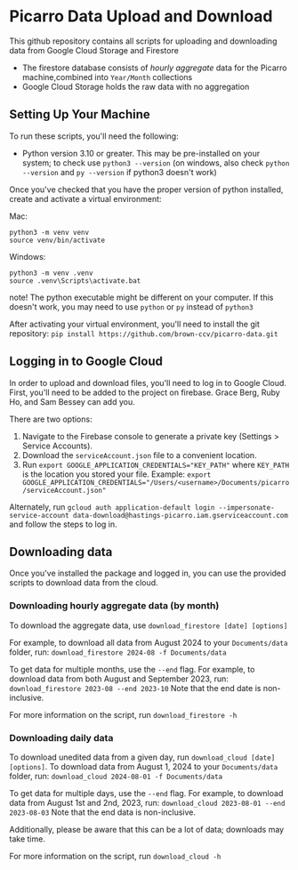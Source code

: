 # Picarro Data Upload and Download
This github repository contains all scripts for uploading and downloading data from Google Cloud Storage and Firestore

* The firestore database consists of *hourly aggregate* data for the Picarro machine,combined into `Year/Month` collections
* Google Cloud Storage holds the raw data with no aggregation

## Setting Up Your Machine
To run these scripts, you'll need the following:
* Python version 3.10 or greater. This may be pre-installed on your system; to check use `python3 --version` (on windows, also check `python --version` and `py --version` if python3 doesn't work)

Once you've checked that you have the proper version of python installed, create and activate a virtual environment:

Mac:
```
python3 -m venv venv
source venv/bin/activate
```
Windows:
```
python3 -m venv .venv
source .venv\Scripts\activate.bat
```
note! The python executable might be different on your computer. If this doesn't work, you may need to use `python` or `py` instead of `python3`

After activating your virtual environment, you'll need to install the git repository:
```pip install https://github.com/brown-ccv/picarro-data.git```


## Logging in to Google Cloud
In order to upload and download files, you'll need to log in to Google Cloud. First, you'll need to be added to the project on firebase. Grace Berg, Ruby Ho, and Sam Bessey can add you.

There are two options:
1. Navigate to the Firebase console to generate a private key (Settings > Service Accounts).
2. Download the `serviceAccount.json` file to a convenient location.
3. Run `export GOOGLE_APPLICATION_CREDENTIALS="KEY_PATH"` where `KEY_PATH` is the location you stored your file. Example: `export GOOGLE_APPLICATION_CREDENTIALS="/Users/<username>/Documents/picarro/serviceAccount.json"`

Alternately, run `gcloud auth application-default login --impersonate-service-account data-download@hastings-picarro.iam.gserviceaccount.com` and follow the steps to log in.

## Downloading data
Once you've installed the package and logged in, you can use the provided scripts to download data from the cloud.

### Downloading hourly aggregate data (by month)
To download the aggregate data, use `download_firestore [date] [options]`

For example, to download all data from August 2024 to your `Documents/data` folder, run:
```download_firestore 2024-08 -f Documents/data```

To get data for multiple months, use the `--end` flag. For example, to download data from both August and September 2023, run:
```download_firestore 2023-08 --end 2023-10```
Note that the end date is non-inclusive.

For more information on the script, run `download_firestore -h`

### Downloading daily data
To download unedited data from a given day, run `download_cloud [date] [options]`. To download data from August 1, 2024 to your `Documents/data` folder, run:
`download_cloud 2024-08-01 -f Documents/data`

To get data for multiple days, use the `--end` flag. For example, to download data from August 1st and 2nd, 2023, run:
```download_cloud 2023-08-01 --end 2023-08-03```
Note that the end data is non-inclusive.

Additionally, please be aware that this can be a lot of data; downloads may take time.

For more information on the script, run `download_cloud -h`
